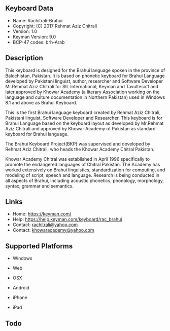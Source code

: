 Keyboard Data
-------------

* Name:           Rachitrali-Brahui
* Copyright:      (C) 2017 Rehmat Aziz Chitrali
* Version:        1.0
* Keyman Version: 9.0
* BCP-47 codes:   brh-Arab

Description
-----------

This keyboard is designed for the Brahui language spoken in the province of Balochistan, Pakistan. It is based on phonetic keyboard for Brahui Language 
developed by Pakistani linguist, author, researcher and Software Developer Mr.Rehmat Aziz Chitrali for 
SIL International, Keyman and Tavultesoft and later approved by Khowar Academy (a literary Association working on the 
language and culture documentation in Northern Pakistan) used in Windows 8.1 and above as Brahui Keyboard.

This is the first Brahui language keyboard created by Rehmat Aziz Chitrali, Pakistani linguist, 
Software Developer and Researcher. This keyboard is for Brahui Language based on the keyboard layout 
as developed by Mr.Rehmat Aziz Chitrali and approved by Khowar Academy of Pakistan as standard keyboard 
for Brahui language.

The Brahui Keyboard Project(BKP) was supervised and developed by Rehmat Aziz Chitrali, who heads the 
Khowar Academy Chitral Pakistan. 

Khowar Academy Chitral was established in April 1996 specifically to promote the endangered languages 
of Chitral Pakistan. The Academy has worked extensively on Brahui linguistics, standardization for 
computing, and modeling of script, speech and language. Research is being conducted in all aspects of 
Brahui, including acoustic phonetics, phonology, morphology, syntax, grammar and semantics.

Links
-----

 * Home:    https://keyman.com/
 * Help:    https://help.keyman.com/keyboard/rac_brahui
 * Contact: <rachitrali@yahoo.com>
 * Contact: <khowaracademy@yahoo.com>

Supported Platforms
-------------------
 * Windows
 * Web
 * OSX
* Android

 * iPhone

* iPad



 
Todo
----

